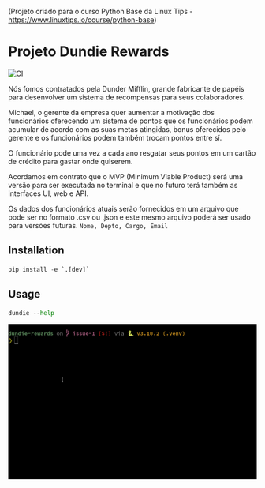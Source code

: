 (Projeto criado para o curso Python Base da Linux Tips - https://www.linuxtips.io/course/python-base)

# Projeto Dundie Rewards

[![CI](https://github.com/rochacbruno/dundie-rewards/actions/workflows/main.yml/badge.svg)](https://github.com/rochacbruno/dundie-rewards/actions/workflows/main.yml)

Nós fomos contratados pela Dunder Mifflin, grande fabricante de papéis para desenvolver um sistema
de recompensas para seus colaboradores.

Michael, o gerente da empresa quer aumentar a motivação dos funcionários oferecendo um sistema
de pontos que os funcionários podem acumular de acordo com as suas metas atingidas, bonus oferecidos
pelo gerente e os funcionários podem também trocam pontos entre sí.

O funcionário pode uma vez a cada ano resgatar seus pontos em um cartão de crédito para gastar onde
quiserem.

Acordamos em contrato que o MVP (Minimum Viable Product) será uma versão para ser executada no terminal
e que no futuro terá também as interfaces UI, web e API.

Os dados dos funcionários atuais serão fornecidos em um arquivo que pode ser no formato .csv ou .json
e este mesmo arquivo poderá ser usado para versões futuras. `Nome, Depto, Cargo, Email`


## Installation


```py
pip install -e `.[dev]`
```

## Usage

```py
dundie --help
```

![](./assets/dundie.gif)

